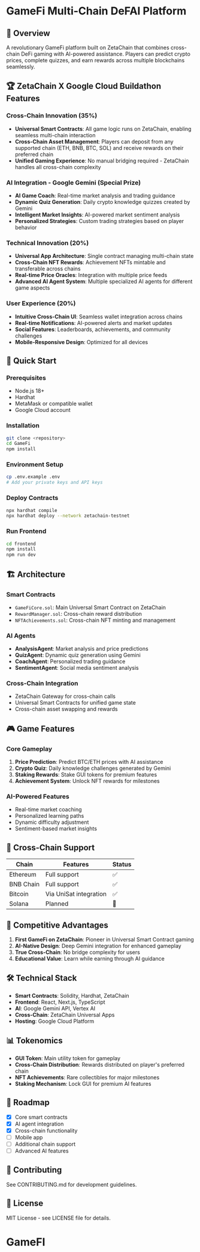 # GameFi Multi-Chain DeFAI Platform

## 🎯 Overview

A revolutionary GameFi platform built on ZetaChain that combines cross-chain DeFi gaming with AI-powered assistance. Players can predict crypto prices, complete quizzes, and earn rewards across multiple blockchains seamlessly.

## 🏆 ZetaChain X Google Cloud Buildathon Features

### Cross-Chain Innovation (35%)

- **Universal Smart Contracts**: All game logic runs on ZetaChain, enabling seamless multi-chain interaction
- **Cross-Chain Asset Management**: Players can deposit from any supported chain (ETH, BNB, BTC, SOL) and receive rewards on their preferred chain
- **Unified Gaming Experience**: No manual bridging required - ZetaChain handles all cross-chain complexity

### AI Integration - Google Gemini (Special Prize)

- **AI Game Coach**: Real-time market analysis and trading guidance
- **Dynamic Quiz Generation**: Daily crypto knowledge quizzes created by Gemini
- **Intelligent Market Insights**: AI-powered market sentiment analysis
- **Personalized Strategies**: Custom trading strategies based on player behavior

### Technical Innovation (20%)

- **Universal App Architecture**: Single contract managing multi-chain state
- **Cross-Chain NFT Rewards**: Achievement NFTs mintable and transferable across chains
- **Real-time Price Oracles**: Integration with multiple price feeds
- **Advanced AI Agent System**: Multiple specialized AI agents for different game aspects

### User Experience (20%)

- **Intuitive Cross-Chain UI**: Seamless wallet integration across chains
- **Real-time Notifications**: AI-powered alerts and market updates
- **Social Features**: Leaderboards, achievements, and community challenges
- **Mobile-Responsive Design**: Optimized for all devices

## 🚀 Quick Start

### Prerequisites

- Node.js 18+
- Hardhat
- MetaMask or compatible wallet
- Google Cloud account

### Installation

```bash
git clone <repository>
cd GameFi
npm install
```

### Environment Setup

```bash
cp .env.example .env
# Add your private keys and API keys
```

### Deploy Contracts

```bash
npx hardhat compile
npx hardhat deploy --network zetachain-testnet
```

### Run Frontend

```bash
cd frontend
npm install
npm run dev
```

## 🏗️ Architecture

### Smart Contracts

- `GameFiCore.sol`: Main Universal Smart Contract on ZetaChain
- `RewardManager.sol`: Cross-chain reward distribution
- `NFTAchievements.sol`: Cross-chain NFT minting and management

### AI Agents

- **AnalysisAgent**: Market analysis and price predictions
- **QuizAgent**: Dynamic quiz generation using Gemini
- **CoachAgent**: Personalized trading guidance
- **SentimentAgent**: Social media sentiment analysis

### Cross-Chain Integration

- ZetaChain Gateway for cross-chain calls
- Universal Smart Contracts for unified game state
- Cross-chain asset swapping and rewards

## 🎮 Game Features

### Core Gameplay

1. **Price Prediction**: Predict BTC/ETH prices with AI assistance
2. **Crypto Quiz**: Daily knowledge challenges generated by Gemini
3. **Staking Rewards**: Stake GUI tokens for premium features
4. **Achievement System**: Unlock NFT rewards for milestones

### AI-Powered Features

- Real-time market coaching
- Personalized learning paths
- Dynamic difficulty adjustment
- Sentiment-based market insights

## 🔗 Cross-Chain Support

| Chain     | Features               | Status |
| --------- | ---------------------- | ------ |
| Ethereum  | Full support           | ✅     |
| BNB Chain | Full support           | ✅     |
| Bitcoin   | Via UniSat integration | ✅     |
| Solana    | Planned                | 🔄     |

## 🏅 Competitive Advantages

1. **First GameFi on ZetaChain**: Pioneer in Universal Smart Contract gaming
2. **AI-Native Design**: Deep Gemini integration for enhanced gameplay
3. **True Cross-Chain**: No bridge complexity for users
4. **Educational Value**: Learn while earning through AI guidance

## 🛠️ Technical Stack

- **Smart Contracts**: Solidity, Hardhat, ZetaChain
- **Frontend**: React, Next.js, TypeScript
- **AI**: Google Gemini API, Vertex AI
- **Cross-Chain**: ZetaChain Universal Apps
- **Hosting**: Google Cloud Platform

## 📊 Tokenomics

- **GUI Token**: Main utility token for gameplay
- **Cross-Chain Distribution**: Rewards distributed on player's preferred chain
- **NFT Achievements**: Rare collectibles for major milestones
- **Staking Mechanism**: Lock GUI for premium AI features

## 🎯 Roadmap

- [x] Core smart contracts
- [x] AI agent integration
- [x] Cross-chain functionality
- [ ] Mobile app
- [ ] Additional chain support
- [ ] Advanced AI features

## 🤝 Contributing

See CONTRIBUTING.md for development guidelines.

## 📄 License

MIT License - see LICENSE file for details.
# GameFI
